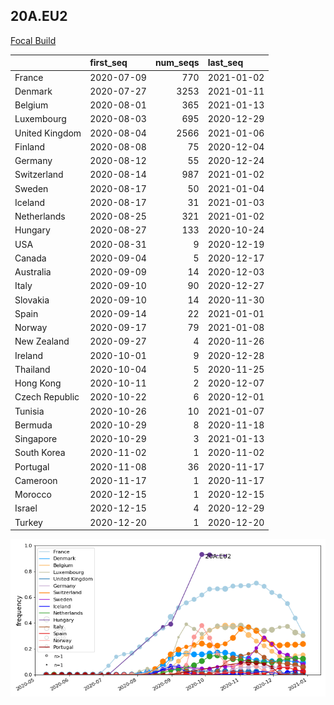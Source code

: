 

## 20A.EU2
[Focal Build](https://nextstrain.org/groups/neherlab/ncov/20A.EU2?f_region=Europe)

|                | first_seq   |   num_seqs | last_seq   |
|:---------------|:------------|-----------:|:-----------|
| France         | 2020-07-09  |        770 | 2021-01-02 |
| Denmark        | 2020-07-27  |       3253 | 2021-01-11 |
| Belgium        | 2020-08-01  |        365 | 2021-01-13 |
| Luxembourg     | 2020-08-03  |        695 | 2020-12-29 |
| United Kingdom | 2020-08-04  |       2566 | 2021-01-06 |
| Finland        | 2020-08-08  |         75 | 2020-12-04 |
| Germany        | 2020-08-12  |         55 | 2020-12-24 |
| Switzerland    | 2020-08-14  |        987 | 2021-01-02 |
| Sweden         | 2020-08-17  |         50 | 2021-01-04 |
| Iceland        | 2020-08-17  |         31 | 2021-01-03 |
| Netherlands    | 2020-08-25  |        321 | 2021-01-02 |
| Hungary        | 2020-08-27  |        133 | 2020-10-24 |
| USA            | 2020-08-31  |          9 | 2020-12-19 |
| Canada         | 2020-09-04  |          5 | 2020-12-17 |
| Australia      | 2020-09-09  |         14 | 2020-12-03 |
| Italy          | 2020-09-10  |         90 | 2020-12-27 |
| Slovakia       | 2020-09-10  |         14 | 2020-11-30 |
| Spain          | 2020-09-14  |         22 | 2021-01-01 |
| Norway         | 2020-09-17  |         79 | 2021-01-08 |
| New Zealand    | 2020-09-27  |          4 | 2020-11-26 |
| Ireland        | 2020-10-01  |          9 | 2020-12-28 |
| Thailand       | 2020-10-04  |          5 | 2020-11-25 |
| Hong Kong      | 2020-10-11  |          2 | 2020-12-07 |
| Czech Republic | 2020-10-22  |          6 | 2020-12-01 |
| Tunisia        | 2020-10-26  |         10 | 2021-01-07 |
| Bermuda        | 2020-10-29  |          8 | 2020-11-18 |
| Singapore      | 2020-10-29  |          3 | 2021-01-13 |
| South Korea    | 2020-11-02  |          1 | 2020-11-02 |
| Portugal       | 2020-11-08  |         36 | 2020-11-17 |
| Cameroon       | 2020-11-17  |          1 | 2020-11-17 |
| Morocco        | 2020-12-15  |          1 | 2020-12-15 |
| Israel         | 2020-12-15  |          4 | 2020-12-29 |
| Turkey         | 2020-12-20  |          1 | 2020-12-20 |

![Overall trends 20A.EU2](/overall_trends_figures/overall_trends_20A.EU2.png)
